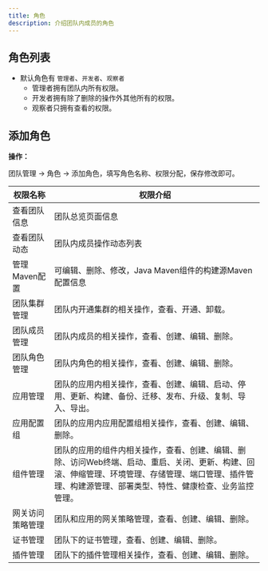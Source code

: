 ```yaml
---
title: 角色
description: 介绍团队内成员的角色
---
```


## 角色列表

* 默认角色有 `管理者`、`开发者`、`观察者`
  * 管理者拥有团队内所有权限。
  * 开发者拥有除了删除的操作外其他所有的权限。
  * 观察者只拥有查看的权限。

## 添加角色

**操作：**

团队管理 -> 角色 -> 添加角色，填写角色名称、权限分配，保存修改即可。



| 权限名称         | 权限介绍                                                     |
| ---------------- | ------------------------------------------------------------ |
| 查看团队信息     | 团队总览页面信息                                             |
| 查看团队动态     | 团队内成员操作动态列表                                       |
| 管理Maven配置    | 可编辑、删除、修改，Java Maven组件的构建源Maven配置信息      |
| 团队集群管理     | 团队内开通集群的相关操作，查看、开通、卸载。                 |
| 团队成员管理     | 团队内成员的相关操作，查看、创建、编辑、删除。               |
| 团队角色管理     | 团队内角色的相关操作，查看、创建、编辑、删除。               |
| 应用管理         | 团队的应用内相关操作，查看、创建、编辑、启动、停用、更新、构建、备份、迁移、发布、升级、复制、导入、导出。 |
| 应用配置组       | 团队的应用内应用配置组相关操作，查看、创建、编辑、删除。     |
| 组件管理         | 团队的应用的组件内相关操作，查看、创建、编辑、删除、访问Web终端、启动、重启、关闭、更新、构建、回滚、伸缩管理、环境管理、存储管理、端口管理、插件管理、构建源管理、部署类型、特性、健康检查、业务监控管理。 |
| 网关访问策略管理 | 团队和应用的网关策略管理，查看、创建、编辑、删除。           |
| 证书管理         | 团队下的证书管理，查看、创建、编辑、删除。                   |
| 插件管理         | 团队下的插件管理相关操作，查看、创建、编辑、删除。           |

